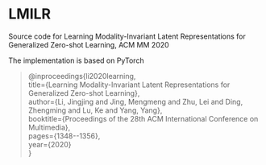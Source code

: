 # LMILR
Source code for Learning Modality-Invariant Latent Representations for Generalized Zero-shot Learning, ACM MM 2020

The implementation is based on PyTorch

>@inproceedings{li2020learning,  
>  title={Learning Modality-Invariant Latent Representations for Generalized Zero-shot Learning},  
>  author={Li, Jingjing and Jing, Mengmeng and Zhu, Lei and Ding, Zhengming and Lu, Ke and Yang, Yang},  
>  booktitle={Proceedings of the 28th ACM International Conference on Multimedia},  
>  pages={1348--1356},  
>  year={2020}  
> }
